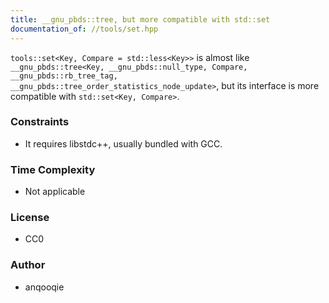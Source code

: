 ```yaml
---
title: __gnu_pbds::tree, but more compatible with std::set
documentation_of: //tools/set.hpp
---
```


`tools::set<Key, Compare = std::less<Key>>` is almost like `__gnu_pbds::tree<Key, __gnu_pbds::null_type, Compare, __gnu_pbds::rb_tree_tag, __gnu_pbds::tree_order_statistics_node_update>`, but its interface is more compatible with `std::set<Key, Compare>`.

### Constraints
- It requires libstdc++, usually bundled with GCC.

### Time Complexity
- Not applicable

### License
- CC0

### Author
- anqooqie
